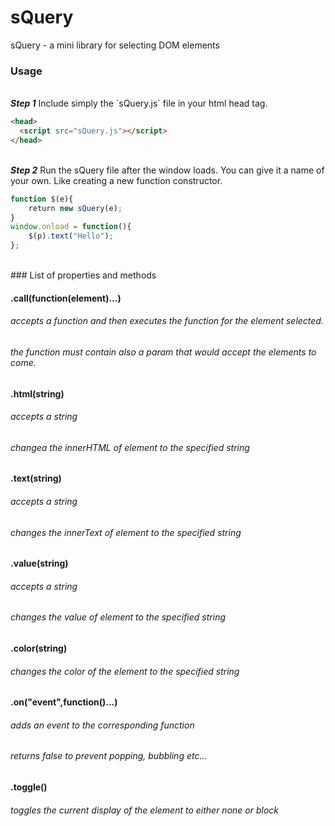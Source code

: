 # sQuery
sQuery - a mini library for selecting DOM elements
<br />
### Usage
<br />
<b><i>Step 1</i></b> Include simply the `sQuery.js` file in your html head tag.

```html
<head>
  <script src="sQuery.js"></script>
</head>
```

<br />
<b><i>Step 2</i></b> Run the sQuery file after the window loads.
You can give it a name of your own. Like creating a new function constructor.

```javascript
function $(e){
    return new sQuery(e);
}
window.onload = function(){
    $(p).text("Hello");
};
```

<br />
### List of properties and methods

#### .call(function(element)...)
###### accepts a function and then executes the function for the element selected.
###### the function must contain also a param that would accept the elements to come.

#### .html(string)
###### accepts a string
###### changea the innerHTML of element to the specified string

#### .text(string)
###### accepts a string
###### changes the innerText of element to the specified string

#### .value(string)
###### accepts a string
###### changes the value of element to the specified string

#### .color(string)
###### changes the color of the element to the specified string

#### .on("event",function()...)
###### adds an event to the corresponding function
###### returns false to prevent popping, bubbling etc...

#### .toggle()
###### toggles the current display of the element to either none or block

